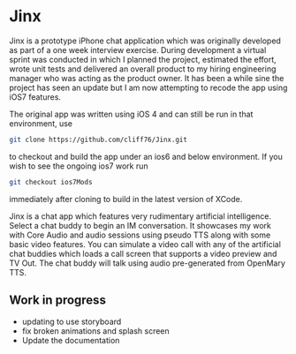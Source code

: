 Jinx
=========

Jinx is a prototype iPhone chat application which was originally developed as part of a one week interview exercise. During development a virtual sprint was conducted in which I planned the project, estimated the effort, wrote unit tests and delivered an overall product to my hiring engineering manager who was acting as the product owner. It has been a while sine the project has seen an update but I am now attempting to recode the app using iOS7 features.

The original app was written using iOS 4 and can still be run in that environment, use 

```sh
git clone https://github.com/cliff76/Jinx.git 
```

to checkout and build the app under an ios6 and below environment. If you wish to see the ongoing ios7 work run 

```sh
git checkout ios7Mods
```


immediately after cloning to build in the latest version of XCode.

Jinx is a chat app which features very rudimentary artificial intelligence. Select a chat buddy to begin an IM conversation. It showcases my work with Core Audio and audio sessions using pseudo TTS along with some basic video features. You can simulate a video call with any of the artificial chat buddies which loads a call screen that supports a video preview and TV Out. The chat buddy will talk using audio pre-generated from OpenMary TTS.

Work in progress
---
  - updating to use storyboard
  - fix broken animations and splash screen
  - Update the documentation
